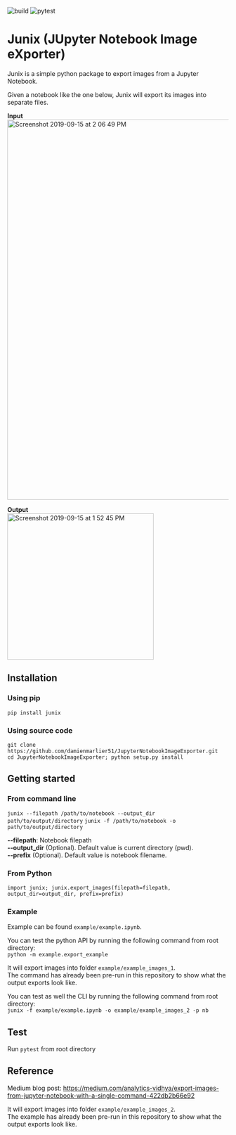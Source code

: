 ![build](https://app.travis-ci.com/damienmarlier51/JupyterNotebookImageExporter.svg?branch=master)
![pytest](https://github.com/damienmarlier51/JupyterNotebookImageExporter/actions/workflows/test.yaml/badge.svg)

# Junix (JUpyter Notebook Image eXporter)

Junix is a simple python package to export images from a Jupyter Notebook.

Given a notebook like the one below, Junix will export its images into separate files.

**Input**<br/>
<img width="865" alt="Screenshot 2019-09-15 at 2 06 49 PM" src="https://user-images.githubusercontent.com/9989010/64917363-2cfe4780-d7c2-11e9-8174-ed2924d17e31.png">

**Output**<br/>
<img width="333" alt="Screenshot 2019-09-15 at 1 52 45 PM" src="https://user-images.githubusercontent.com/9989010/64917371-5fa84000-d7c2-11e9-9f65-e9a53fc7d781.png">


## Installation

### Using pip

```pip install junix```

### Using source code

```
git clone https://github.com/damienmarlier51/JupyterNotebookImageExporter.git
cd JupyterNotebookImageExporter; python setup.py install
```

## Getting started

### From command line

```junix --filepath /path/to/notebook --output_dir path/to/output/directory```
```junix -f /path/to/notebook -o path/to/output/directory```

**--filepath**: Notebook filepath<br/>
**--output_dir** (Optional). Default value is current directory (pwd).<br/>
**--prefix** (Optional). Default value is notebook filename.<br/>

### From Python

```import junix; junix.export_images(filepath=filepath, output_dir=output_dir, prefix=prefix)```

### Example

Example can be found ```example/example.ipynb```.

You can test the python API by running the following command from root directory:<br/>
```python -m example.export_example```

It will export images into folder ```example/example_images_1```.<br/>
The command has already been pre-run in this repository to show what the output exports look like.

You can test as well the CLI by running the following command from root directory:<br/>
```junix -f example/example.ipynb -o example/example_images_2 -p nb```

## Test

Run ```pytest``` from root directory

## Reference

Medium blog post: https://medium.com/analytics-vidhya/export-images-from-jupyter-notebook-with-a-single-command-422db2b66e92

It will export images into folder ```example/example_images_2```.<br/>
The example has already been pre-run in this repository to show what the output exports look like.
